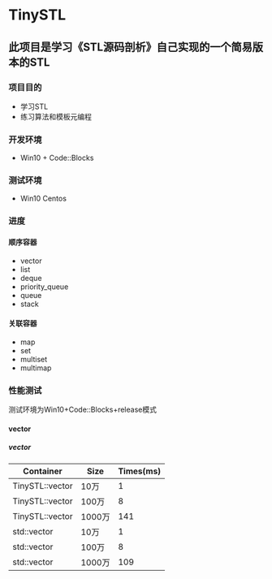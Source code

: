 # TinySTL
此项目是学习《STL源码剖析》自己实现的一个简易版本的STL
---------
### 项目目的
- 学习STL
- 练习算法和模板元编程
### 开发环境
- Win10 + Code::Blocks
### 测试环境
- Win10 Centos
### 进度
#### 顺序容器
- vector
- list 
- deque
- priority_queue
- queue
- stack

#### 关联容器
- map
- set
- multiset
- multimap
### 性能测试
测试环境为Win10+Code::Blocks+release模式
#### vector
##### vector<int>
|Container|Size|Times(ms)|
|-----|----------|-----|
|TinySTL::vector<int>|10万|1|
 |TinySTL::vector<int>|100万|8|
 |TinySTL::vector<int>|1000万|141|
 |std::vector<int>|10万|1|
 |std::vector<int>|100万|8|
 |std::vector<int>|1000万|109|
